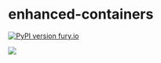 # enhanced-containers
[![PyPI version fury.io](https://badge.fury.io/py/ansicolortags.svg)](https://pypi.python.org/pypi/enhancedcontainers)

![](https://api.ghprofile.me/view?username=sh-wayz-enhancedcontainers&label=views&style=for-the-badge)
